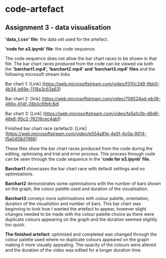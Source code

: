 # code-artefact
## Assignment 3 - data visualisation

**'data_l.csv' file**: the data set used for the artefact.

**'code for a3.ipynb' file**: the code sequence.

The code sequence does not allow the bar chart races to be shown in that file. The bar chart races produced from the code can be viewed via both the **'barchart1.mp4', 'barchart2.mp4' and 'barchart3.mp4' files** and the following microsoft stream links 

Bar chart 1: [Link] (https://web.microsoftstream.com/video/f310c2d9-6bb0-4b34-b69e-1118a3c63a63)

Bar chart 2: [link] (https://web.microsoftstream.com/video/708524ad-eb39-466e-914f-28b0c6fbfc8d)

Bar chart 3: [Link] (https://web.microsoftstream.com/video/fa5a1c0b-d6d6-48e6-95c2-76216cec4ab1)

Finished bar chart race (artefact): [Link] (https://web.microsoftstream.com/video/e554a81e-4e5f-4c0a-9014-f5a5458d7986)

These files show the bar chart races produced from the code during the editing, optimising and trial and error process. This process through code can be seen through the code sequence in the **'code for a3.ipynb' file.**

**Barchart1** showcases the bar chart race with default settings and no optimisations.

**Barchart2** demonstrates some optimisations with the number of bars shown on the graph, the colour palette used and duration of the visualisation.

**Barchart3** conveys more optimisations with colour palette, orientation, duration of the visualistion and number of bars. This bar chart was beginning to look how I wanted the artefact to appear, however slight changes needed to be made with the colour palette choice as there were duplicate colours appearing on the graph and the duration seemed slightly too quick.

**The finished artefact**: optimised and completed was changed through the colour palette used where no duplicate colours appeared on the graph making it more visually appealing. The opacity of the colours were altered and the duration of the video was edited for a longer duration time.
